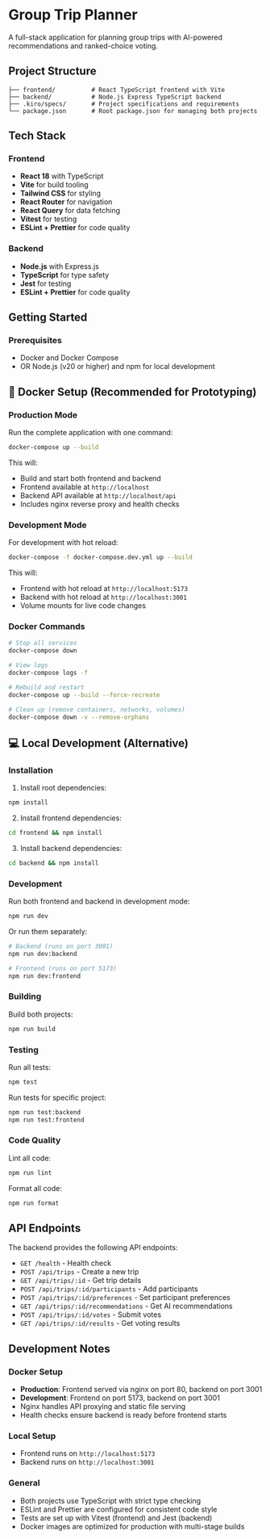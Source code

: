 # Group Trip Planner

A full-stack application for planning group trips with AI-powered recommendations and ranked-choice voting.

## Project Structure

```
├── frontend/          # React TypeScript frontend with Vite
├── backend/           # Node.js Express TypeScript backend
├── .kiro/specs/       # Project specifications and requirements
└── package.json       # Root package.json for managing both projects
```

## Tech Stack

### Frontend
- **React 18** with TypeScript
- **Vite** for build tooling
- **Tailwind CSS** for styling
- **React Router** for navigation
- **React Query** for data fetching
- **Vitest** for testing
- **ESLint + Prettier** for code quality

### Backend
- **Node.js** with Express.js
- **TypeScript** for type safety
- **Jest** for testing
- **ESLint + Prettier** for code quality

## Getting Started

### Prerequisites
- Docker and Docker Compose
- OR Node.js (v20 or higher) and npm for local development

## 🐳 Docker Setup (Recommended for Prototyping)

### Production Mode
Run the complete application with one command:
```bash
docker-compose up --build
```

This will:
- Build and start both frontend and backend
- Frontend available at `http://localhost`
- Backend API available at `http://localhost/api`
- Includes nginx reverse proxy and health checks

### Development Mode
For development with hot reload:
```bash
docker-compose -f docker-compose.dev.yml up --build
```

This will:
- Frontend with hot reload at `http://localhost:5173`
- Backend with hot reload at `http://localhost:3001`
- Volume mounts for live code changes

### Docker Commands
```bash
# Stop all services
docker-compose down

# View logs
docker-compose logs -f

# Rebuild and restart
docker-compose up --build --force-recreate

# Clean up (remove containers, networks, volumes)
docker-compose down -v --remove-orphans
```

## 💻 Local Development (Alternative)

### Installation

1. Install root dependencies:
```bash
npm install
```

2. Install frontend dependencies:
```bash
cd frontend && npm install
```

3. Install backend dependencies:
```bash
cd backend && npm install
```

### Development

Run both frontend and backend in development mode:
```bash
npm run dev
```

Or run them separately:
```bash
# Backend (runs on port 3001)
npm run dev:backend

# Frontend (runs on port 5173)
npm run dev:frontend
```

### Building

Build both projects:
```bash
npm run build
```

### Testing

Run all tests:
```bash
npm test
```

Run tests for specific project:
```bash
npm run test:backend
npm run test:frontend
```

### Code Quality

Lint all code:
```bash
npm run lint
```

Format all code:
```bash
npm run format
```

## API Endpoints

The backend provides the following API endpoints:

- `GET /health` - Health check
- `POST /api/trips` - Create a new trip
- `GET /api/trips/:id` - Get trip details
- `POST /api/trips/:id/participants` - Add participants
- `POST /api/trips/:id/preferences` - Set participant preferences
- `GET /api/trips/:id/recommendations` - Get AI recommendations
- `POST /api/trips/:id/votes` - Submit votes
- `GET /api/trips/:id/results` - Get voting results

## Development Notes

### Docker Setup
- **Production**: Frontend served via nginx on port 80, backend on port 3001
- **Development**: Frontend on port 5173, backend on port 3001
- Nginx handles API proxying and static file serving
- Health checks ensure backend is ready before frontend starts

### Local Setup
- Frontend runs on `http://localhost:5173`
- Backend runs on `http://localhost:3001`

### General
- Both projects use TypeScript with strict type checking
- ESLint and Prettier are configured for consistent code style
- Tests are set up with Vitest (frontend) and Jest (backend)
- Docker images are optimized for production with multi-stage builds